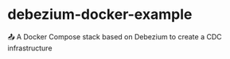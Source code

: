 # debezium-docker-example
📤 A Docker Compose stack based on Debezium to create a CDC infrastructure
